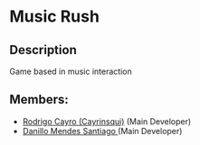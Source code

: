 # Music Rush
## Description
Game based in music interaction


## Members:
- [Rodrigo Cayro (Cayrinsqui)]() (Main Developer)
- [Danillo Mendes Santiago ]() (Main Developer)

